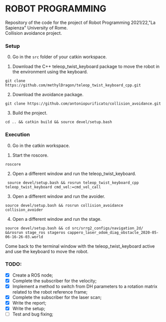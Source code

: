# ROBOT PROGRAMMING
Repository of the code for the project of Robot Programming 2021/22,"La Sapienza" University of Rome.<br/>
Collision avoidance project.

### Setup
0. Go in the ```src``` folder of your catkin workspace.

1. Download the C++ teleop_twist_keyboard package to move the robot in the environment using the keyboard.
  ```
  git clone https://github.com/methylDragon/teleop_twist_keyboard_cpp.git
  ```
2. Download the avoidance package.
 ```
git clone https://github.com/antoniopurificato/collision_avoidance.git
 ```
3. Build the project.
 ```
cd .. && catkin build && source devel/setup.bash
 ```

### Execution
0. Go in the catkin workspace.

1. Start the roscore.
  ```
  roscore
  ```
2. Open a different window and run the teleop_twist_keyboard.
 ```
  source devel/setup.bash && rosrun teleop_twist_keyboard_cpp teleop_twist_keyboard cmd_vel:=cmd_vel_call
  ```
3. Open a different window and run the avoider.
```
source devel/setup.bash && rosrun collision_avoidance collision_avoider
```
4. Open a different window and run the stage.
```
source devel/setup.bash && cd src/srrg2_configs/navigation_2d/ &&rosrun stage_ros stageros cappero_laser_odom_diag_obstacle_2020-05-06-16-26-03.world
```
Come back to the terminal window with the teleop_twist_keyboard active and use the keyboard to move the robot.

### TODO:
- [x] Create a ROS node;
- [x] Complete the subscriber for the velocity;
- [x] Implement a method to switch from DH parameters to a rotation matrix related to the robot reference frame;
- [x] Complete the subscriber for the laser scan;
- [x] Write the report;
- [x] Write the setup;
- [ ] Test and bug fixing;
